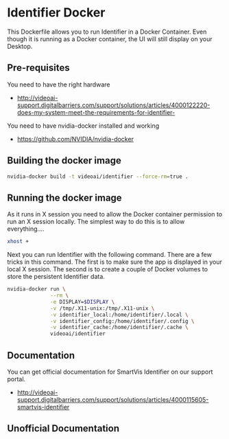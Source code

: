 # Identifier Docker

This Dockerfile allows you to run Identifier in a Docker Container. Even though it is running as a Docker container, the UI will still display on your Desktop.

## Pre-requisites

You need to have the right hardware

  * http://videoai-support.digitalbarriers.com/support/solutions/articles/4000122220-does-my-system-meet-the-requirements-for-identifier-

You need to have nvidia-docker installed and working

  *  https://github.com/NVIDIA/nvidia-docker
  
## Building the docker image
```bash
nvidia-docker build -t videoai/identifier --force-rm=true .
```

## Running the docker image

As it runs in X session you need to allow the Docker container permission to run an X session locally.  The simplest way to do this is to allow everything....

```bash
xhost +
```

Next you can run Identifier with the following command.  There are a few tricks in this command.  The first is to make sure the app is displayed in your local X session.  The second is to create a couple of Docker volumes to store the persistent Identifier data.

```bash
nvidia-docker run \
              --rm \
              -e DISPLAY=$DISPLAY \
              -v /tmp/.X11-unix:/tmp/.X11-unix \
              -v identifier_local:/home/identifier/.local \
              -v identifier_config:/home/identifier/.config \
              -v identifier_cache:/home/identifier/.cache \
              videoai/identifier 
```
## Documentation

You can get official documentation for SmartVis Identifier on our support portal.

  *  http://videoai-support.digitalbarriers.com/support/solutions/articles/4000115605-smartvis-identifier


## Unofficial Documentation
